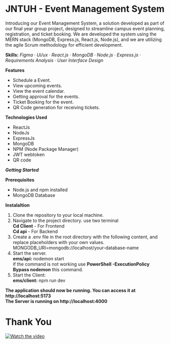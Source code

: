 # JNTUH - Event Management System

Introducing our Event Management System, a solution developed as part of our final year group project, designed to streamline campus event planning, registration, and ticket booking. We are developed the system using the MERN stack (MongoDB, Express.js, React.js, Node.js), and we are utilizing the agile Scrum methodology for efficient development.

**Skills:** *Figma · Ui/ux · React.js · MongoDB · Node.js · Express.js · Requirements Analysis · User Interface Design*

**Features**
* Schedule a Event.
* View upcoming events.
* View the event calendar.
* Getting approval for the events.
* Ticket Booking for the event.
* QR Code generation for receiving tickets.

**Technologies Used**
* ReactJs
* NodeJs
* ExpressJs
* MongoDB
* NPM (Node Package Manager)
* JWT webtoken
* QR code

**_Getting Started_**

**Prerequisites**
* Node.js and npm installed
* MongoDB Database

**Instalaltion**
1. Clone the repository to your local machine.
2. Navigate to the project directory. use two terminal <br>
    **Cd Client** - For Frontend <br>
    **Cd api** - For Backend <br>
3. Create a .env file in the root directory with the following content, and replace placeholders with your own values. <br>
     MONGODB_URI=mongodb://localhost/your-database-name
4. Start the server.<br>
     **ems/api:** nodemon start<br>
     if the command is not working use **PowerShell -ExecutionPolicy Bypass nodemon** this command.
5. Start the Client:<br>
      **ems/client:** npm run dev

**The application should now be running. You can access it at http://localhost:5173**<br>
**The Server is running on http://localhost:4000**

<h1>Thank You</h1>


[![Watch the video](https://img.youtube.com/vi/4Z0wPnA-nBM/0.jpg)](https://www.youtube.com/watch?v=4Z0wPnA-nBM)


